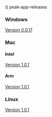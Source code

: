 (( peak-app-releases

### Windows
[Version 0.0.17](https://github.com/procrew-ninja/peak-app-releases/releases/download/v0.0.17-beta/PeakApp-Beta-Setup-0.0.17-beta.exe)

### Mac
#### Intel
[Version 1.0.1](https://github.com/procrew-ninja/peak-app-releases/releases/download/v1.0.1-beta/PeakApp-Beta-1.0.1-beta.dmg)

#### Arm
[Version 1.0.1](https://github.com/procrew-ninja/peak-app-releases/releases/download/v1.0.1-beta/PeakApp-Beta-1.0.1-beta-arm64.dmg)

### Linux
[Version 1.0.1](https://github.com/procrew-ninja/peak-app-releases/releases/download/v1.0.1-beta/PeakApp-Beta-1.0.1-beta.AppImage)
